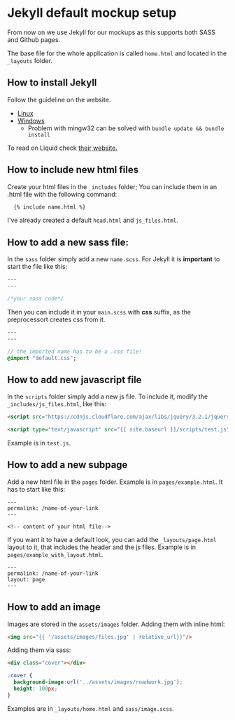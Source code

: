 # Jekyll default mockup setup

From now on we use Jekyll for our mockups as this supports both SASS and Github pages.

The base file for the whole application is called `home.html` and located in the `_layouts` folder.

## How to install Jekyll

Follow the guideline on the website.
- [Linux](https://jekyllrb.com/docs/installation/)
- [Windows](https://jekyllrb.com/docs/windows/#installation-via-rubyinstaller)
  - Problem with mingw32 can be solved with `bundle update && bundle install`

To read on Liquid check [their website.](https://shopify.github.io/liquid/)

## How to include new html files

Create your html files in the `_includes` folder; You can include them in an .html file with the following command:

``` html
  {% include name.html %}
```

I've already created a default `head.html` and `js_files.html`.

## How to add a new sass file:

In the `sass` folder simply add a new `name.scss`. For Jekyll it is **important** to start the file like this:
``` sass
---
---

/*your sass code*/
```

Then you can include it in your `main.scss` with **css** suffix, as the preprocessort creates css from it.

``` sass
---
---

// the imported name has to be a .css file!
@import "default.css";
```

## How to add new javascript file

In the `scripts` folder simply add a new js file. To include it, modify the `_includes/js_files.html`, like this:

``` html
<script src="https://cdnjs.cloudflare.com/ajax/libs/jquery/3.2.1/jquery.min.js"></script>

<script type="text/javascript" src="{{ site.baseurl }}/scripts/test.js"></script>
```

Example is in `test.js`.

## How to add a new subpage

Add a new html file in the `pages` folder. Example is in `pages/example.html`. It has to start like this:
```
---
permalink: /name-of-your-link
---

<!-- content of your html file-->
```

If you want it to have a default look, you can add the `_layouts/page.html` layout to it, that includes the header and the js files. Example is in `pages/example_with_layout.html`.
```
---
permalink: /name-of-your-link
layout: page
---
```

## How to add an image

Images are stored in the `assets/images` folder. Adding them with inline html:

``` html
<img src="{{ '/assets/images/files.jpg' | relative_url}}"/>
```

Adding them via sass:
``` html
<div class="cover"></div>
```
```css
.cover {
  background-image:url('../assets/images/roadwork.jpg');
  height: 100px;
}
```

Examples are in `_layouts/home.html` and `sass/image.scss`.
